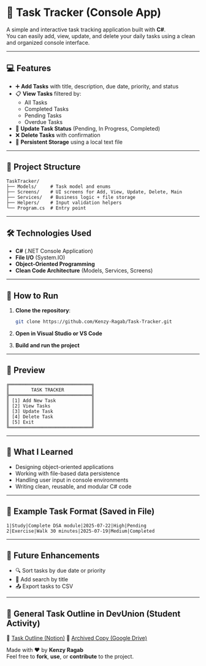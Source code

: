 # 📝 Task Tracker (Console App)

A simple and interactive task tracking application built with **C#**.  
You can easily add, view, update, and delete your daily tasks using a clean and organized console interface.

---

## 💻 Features

- ➕ **Add Tasks** with title, description, due date, priority, and status  
- 📋 **View Tasks** filtered by:  
  - All Tasks  
  - Completed Tasks  
  - Pending Tasks  
  - Overdue Tasks  
- 🔄 **Update Task Status** (Pending, In Progress, Completed)  
- ❌ **Delete Tasks** with confirmation  
- 💾 **Persistent Storage** using a local text file  

---

## 🧱 Project Structure

```
TaskTracker/
├── Models/     # Task model and enums  
├── Screens/    # UI screens for Add, View, Update, Delete, Main  
├── Services/   # Business logic + file storage  
├── Helpers/    # Input validation helpers  
└── Program.cs  # Entry point
```

---

## 🛠️ Technologies Used

- **C#** (.NET Console Application)  
- **File I/O** (System.IO)  
- **Object-Oriented Programming**  
- **Clean Code Architecture** (Models, Services, Screens)  

---

## 🚀 How to Run

1. **Clone the repository**:
   ```bash
   git clone https://github.com/Kenzy-Ragab/Task-Tracker.git
   ```

2. **Open in Visual Studio or VS Code**  
3. **Build and run the project**

---

## 📸 Preview

```
╔══════════════════════════════╗
║        TASK TRACKER          ║
╠══════════════════════════════╣
║ [1] Add New Task             ║
║ [2] View Tasks               ║
║ [3] Update Task              ║
║ [4] Delete Task              ║
║ [5] Exit                     ║
╚══════════════════════════════╝
```

---

## 🧠 What I Learned

- Designing object-oriented applications  
- Working with file-based data persistence  
- Handling user input in console environments  
- Writing clean, reusable, and modular C# code  

---

## 📂 Example Task Format (Saved in File)

```
1|Study|Complete DSA module|2025-07-22|High|Pending  
2|Exercise|Walk 30 minutes|2025-07-19|Medium|Completed
```

---

## 📌 Future Enhancements

- 🔍 Sort tasks by due date or priority  
- 📝 Add search by title  
- 📤 Export tasks to CSV  

---

## 🤍 General Task Outline in DevUnion (Student Activity)  

📎 [Task Outline (Notion)](https://saranabih.notion.site/Task-1-228f54958733801384e0e75fc019d30a) 
📸 [Archived Copy (Google Drive)](https://drive.google.com/drive/u/1/folders/1k_FCZdq7BiEfgG9NudXW5KhrW7mzKT3K)

Made with ❤️ by **Kenzy Ragab**  
Feel free to **fork**, **use**, or **contribute** to the project.
